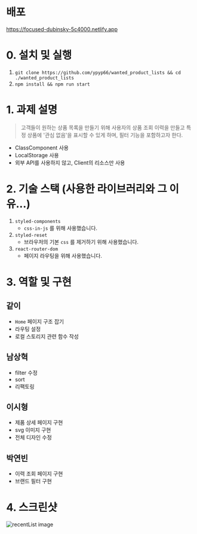 # 배포

https://focused-dubinsky-5c4000.netlify.app

# 0. 설치 및 실행

1. `git clone https://github.com/ypyp66/wanted_product_lists && cd ./wanted_product_lists`
2. `npm install && npm run start`

# 1. 과제 설명

> 고객들이 원하는 상품 목록을 만들기 위해 사용자의 상품 조회 이력을 만들고 특정 상품에 '관심 없음'을 표시할 수 있게 하며, 필터 기능을 포함하고자 한다.
- ClassComponent 사용
- LocalStorage 사용
- 외부 API를 사용하지 않고, Client의 리소스만 사용

# 2. 기술 스택 (사용한 라이브러리와 그 이유...)

1. `styled-components`
   - `css-in-js` 를 위해 사용했습니다.
2. `styled-reset`
   - 브라우저의 기본 `css` 를 제거하기 위해 사용했습니다.
3. `react-router-dom`
   - 페이지 라우팅을 위해 사용했습니다.

# 3. 역할 및 구현

## 같이

- `Home` 페이지 구조 잡기
- 라우팅 설정
- 로컬 스토리지 관련 함수 작성

## 남상혁

- filter 수정
- sort
- 리팩토링

## 이시형

- 제품 상세 페이지 구현
- svg 이미지 구현
- 전체 디자인 수정

## 박연빈
- 이력 조회 페이지 구현
- 브랜드 필터 구현

# 4. 스크린샷
![recentList image](https://user-images.githubusercontent.com/65903404/127741596-ea230c8d-b10b-4bac-a96b-eefa520feda7.png)
